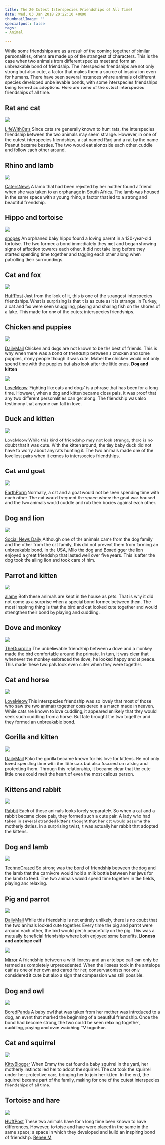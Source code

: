 ```yaml
---
title: The 20 Cutest Interspecies Friendships of All Time!
date: Wed, 03 Jan 2018 20:22:10 +0000
thumbnailImage: ''
specialpost: false
tags:
- Animal

---
```

While some friendships are as a result of the coming together of similar personalities, others are made up of the strangest of characters. This is the case when two animals from different species meet and form an unbreakable bond of friendship. The interspecies friendships are not only strong but also cute, a factor that makes them a source of inspiration even for humans. There have been several instances where animals of different species developed unbelievable bonds, with some interspecies friendships being termed as adoptions. Here are some of the cutest interspecies friendships of all time.

## **Rat and cat**

![](https://simplyaddicted.com/wp-content/uploads/2018/01/cat-and-rat-iii.jpg)

[LifeWithCats](http://www.lifewithcats.tv/2016/02/11/rescue-cat-and-pet-rat-become-best-friends/) Since cats are generally known to hunt rats, the interspecies friendship between the two animals may seem strange. However, in one of the cutest interspecies friendships, a cat named Ranj and a rat by the name Peanut became besties. The two would eat alongside each other, cuddle and follow each other around.

## **Rhino and lamb**

![](https://d1orvytp1tjw37.cloudfront.net/uploads/2018/01/1_CATERS_Rhino_and_Sheep_Best_Friends_03-800x498.jpg)

[CatersNews](https://www.catersnews.com/stories/animals/anything-ewe-can-do-i-can-do-better-adorable-footage-shows-rhino-attempting-to-hope-like-a-lamb/) A lamb that had been rejected by her mother found a friend when she was taken to an orphanage in South Africa. The lamb was housed in the same space with a young rhino, a factor that led to a strong and beautiful friendship.

## **Hippo and tortoise**

![](https://simplyaddicted.com/wp-content/uploads/2018/01/hippo.jpg)

[snopes](https://www.snopes.com/photos/animals/hippo.asp) An orphaned baby hippo found a loving parent in a 130-year-old tortoise. The two formed a bond immediately they met and began showing signs of affection towards each other. It did not take long before they started spending time together and tagging each other along when patrolling their surroundings.

## **Cat and fox**

![](https://simplyaddicted.com/wp-content/uploads/2018/01/o-FOX-CAT-FRIENDSHIP-570.jpg)

[HuffPost](https://www.huffingtonpost.com/2013/11/14/fox-cat-friendship_n_4268629.html) Just from the look of it, this is one of the strangest interspecies friendships. What is surprising is that it is as cute as it is strange. In Turkey, a cat and fox were seen snuggling, playing and sharing fish on the shores of a lake. This made for one of the cutest interspecies friendships.

## **Chicken and puppies**

![](http://americancolumn.com/wp-content/uploads/2018/01/article-1255187-088CC6E5000005DC-504_634x385.jpg)

[DailyMail](http://www.dailymail.co.uk/news/article-1255187/Ruling-roost-Hen-thinks-dog-adopts-litter-puppies.html) Chicken and dogs are not known to be the best of friends. This is why when there was a bond of friendship between a chicken and some puppies, many people though it was cute. Mabel the chicken would not only spend time with the puppies but also look after the little ones. **Dog and kitten**

![](https://simplyaddicted.com/wp-content/uploads/2018/01/980x.jpg)

[LoveMeow](http://www.lovemeow.com/friendship-between-cats-and-dogs-1608005879.html) ‘Fighting like cats and dogs’ is a phrase that has been for a long time. However, when a dog and kitten became close pals, it was proof that any two different personalities can get along. The friendship was also testimony that anyone can fall in love.

## **Duck and kitten**

![](http://americancolumn.com/wp-content/uploads/2018/01/980x-1.jpg)

[LoveMeow](http://www.lovemeow.com/kitten-befriends-duckling-1608314727.html) While this kind of friendship may not look strange, there is no doubt that it was cute. With the kitten around, the tiny baby duck did not have to worry about any rats hunting it. The two animals made one of the loveliest pairs when it comes to interspecies friendships.

## **Cat and goat**

![](http://americancolumn.com/wp-content/uploads/2018/01/unusual-animal-friendship-cat-goat__700.jpg)

[EarthPorm](http://www.earthporm.com/23-unusual-animal-friendships-absolutely-adorable/) Normally, a cat and a goat would not be seen spending time with each other. The cat would frequent the space where the goat was housed and the two animals would cuddle and rub their bodies against each other.

## **Dog and lion**

![](http://americancolumn.com/wp-content/uploads/2018/01/lifebuzz-c80a19ed2a30615fa045df59b17794c0-limit_2000.jpg)

[Social News Daily](https://socialnewsdaily.com/56929/milo-the-dachshund-and-bonedigger-the-lion-are-best-friends/) Although one of the animals came from the dog family and the other from the cat family, this did not prevent them from forming an unbreakable bond. In the USA, Milo the dog and Bonedigger the lion enjoyed a great friendship that lasted well over five years. This is after the dog took the ailing lion and took care of him.

## **Parrot and kitten**

![](https://simplyaddicted.com/wp-content/uploads/2018/01/maxresdefault.jpg)

[alamy](http://www.alamy.com/stock-photo-animal-friendship-domestic-kitten-and-parrot-2119006.html) Both these animals are kept in the house as pets. That is why it did not come as a surprise when a special bond formed between them. The most inspiring thing is that the bird and cat looked cute together and would strengthen their bond by playing and cuddling.

## **Dove and monkey**

![](http://americancolumn.com/wp-content/uploads/2018/01/The-macaque-and-the-dove-002.jpg)

[TheGuardian](https://www.theguardian.com/lifeandstyle/gallery/2012/feb/03/unlikely-animal-friendships-in-pictures) The unbelievable friendship between a dove and a monkey made the bird comfortable around the primate. In turn, it was clear that whenever the monkey embraced the dove, he looked happy and at peace. This made these two pals look even cuter when they were together.

## **Cat and horse**

![](http://americancolumn.com/wp-content/uploads/2018/01/980x-2.jpg)

[LoveMeow](http://www.lovemeow.com/cats-and-their-horse-and-deer-friends-1607997704.html) This interspecies friendship was so lovely that most of those who saw the two animals together considered it a match made in heaven. While cats are known to love cuddling, it appeared unlikely that they would seek such cuddling from a horse. But fate brought the two together and they formed an unbreakable bond.

## **Gorilla and kitten**

![](http://americancolumn.com/wp-content/uploads/2018/01/article-2132840-12B108BF000005DC-803_638x488.jpg)

[DailyMail](http://www.dailymail.co.uk/news/article-2132840/Shes-gentle-giant-Adorable-video-broody-gorilla-making-friends-kitten.html) Koko the gorilla became known for his love for kittens. He not only loved spending time with the little cats but also focused on raising and protecting them. Through this relationship, it became clear that the cute little ones could melt the heart of even the most callous person.

## **Kittens and rabbit**

![](http://americancolumn.com/wp-content/uploads/2018/01/catsrabbit.jpg)

[Rabbit](http://www.rabbit.org/journal/2-11/cats-and-rabbits.html) Each of these animals looks lovely separately. So when a cat and a rabbit became close pals, they formed such a cute pair. A lady who had taken in several stranded kittens thought that her cat would assume the motherly duties. In a surprising twist, it was actually her rabbit that adopted the kittens.

## **Dog and lamb**

![](http://americancolumn.com/wp-content/uploads/2018/01/interracial-animal-friendships-5.jpg)

[TechnoCrazed](http://www.technocrazed.com/20-sweet-examples-of-friendship-between-animals-of-different-species-photo-gallery) So strong was the bond of friendship between the dog and the lamb that the carnivore would hold a milk bottle between her jaws for the lamb to feed. The two animals would spend time together in the fields, playing and relaxing.

## **Pig and parrot**

![](http://americancolumn.com/wp-content/uploads/2018/01/article-0-13E6FB46000005DC-265_634x822.jpg)

[DailyMail](http://www.dailymail.co.uk/news/article-2168108/Pig-parrot-best-friends-Jazz-wins-chase.html) While this friendship is not entirely unlikely, there is no doubt that the two animals looked cute together. Every time the pig and parrot were around each other, the bird would perch peacefully on the pig. This was a mutually beneficial friendship where both enjoyed some benefits. **Lioness and antelope calf**

![](http://americancolumn.com/wp-content/uploads/2018/01/Lioness-clawing-at-the-impala-fawn-in-confusion.jpg)

[Mirror](http://www.mirror.co.uk/news/weird-news/lioness-eats-antelope-then-adopts-its-orphaned-1368164) A friendship between a wild lioness and an antelope calf can only be termed as completely unprecedented. When the lioness took in the antelope calf as one of her own and cared for her, conservationists not only considered it cute but also a sign that compassion was still possible.

## **Dog and owl**

![](https://simplyaddicted.com/wp-content/uploads/2018/01/ingo-else-dog-owl-friendship-tanja-brandt-8.jpg)

[BoredPanda](https://www.boredpanda.com/ingo-poldi-dog-owl-friendship-tanja-brandt/) A baby owl that was taken from her mother was introduced to a dog, an event that marked the beginning of a beautiful friendship. Once the bond had become strong, the two could be seen relaxing together, cuddling, playing and even watching TV together.

## **Cat and squirrel**

![](http://americancolumn.com/wp-content/uploads/2018/01/cat-and-squirrel.jpg)

[KittyBlogger](https://kittybloger.wordpress.com/2012/06/11/cat-and-squirrel-best-friends/cat-and-squirrel/) When Emmy the cat found a baby squirrel in the yard, her motherly instincts led her to adopt the squirrel. The cat took the squirrel under her protective care, bringing her to join her kitten. In the end, the squirrel became part of the family, making for one of the cutest interspecies friendships of all time.

## **Tortoise and hare**

![](http://americancolumn.com/wp-content/uploads/2018/01/58b321112900001f000c338f.png)

[HUffPost](https://www.huffingtonpost.com/entry/rabbit-bunny-tortoise-friends_us_58b30c71e4b0a8a9b78312fd) These two animals have for a long time been known to have differences. However, tortoise and hare were placed in the same in the same space; a space in which they developed and build an inspiring bond of friendship. [Renee M](http://www.writeraccess.com/writer/17707/)